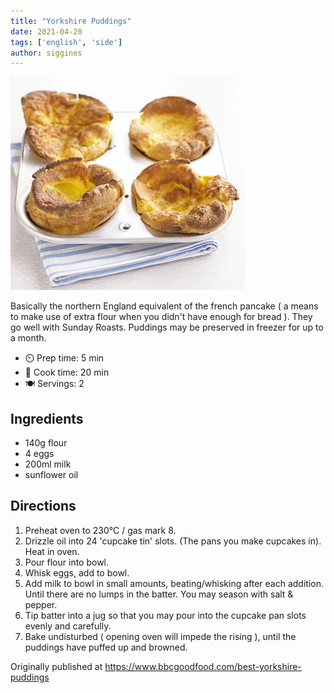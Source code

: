 ```yaml
---
title: "Yorkshire Puddings"
date: 2021-04-20
tags: ['english', 'side']
author: siggines
---
```


![Yorkshire Puddings](/recipes/pix/yorkshire-puddings.webp)

Basically the northern England equivalent of the french pancake ( a means to make use of extra flour when you didn't have enough for bread ). They go well with Sunday Roasts.
Puddings may be preserved in freezer for up to a month.

- ⏲️ Prep time: 5 min
- 🍳 Cook time: 20 min
- 🍽️ Servings: 2

## Ingredients

- 140g flour
- 4 eggs
- 200ml milk
- sunflower oil

## Directions

1. Preheat oven to 230°C / gas mark 8.
2. Drizzle oil into 24 'cupcake tin' slots. (The pans you make cupcakes in). Heat in oven.
3. Pour flour into bowl.
4. Whisk eggs, add to bowl.
5. Add milk to bowl in small amounts, beating/whisking after each addition. Until there are no lumps in the batter. You may season with salt & pepper.
6. Tip batter into a jug so that you may pour into the cupcake pan slots evenly and carefully.
7. Bake undisturbed ( opening oven will impede the rising ), until the puddings have puffed up and browned.

Originally published at https://www.bbcgoodfood.com/best-yorkshire-puddings
